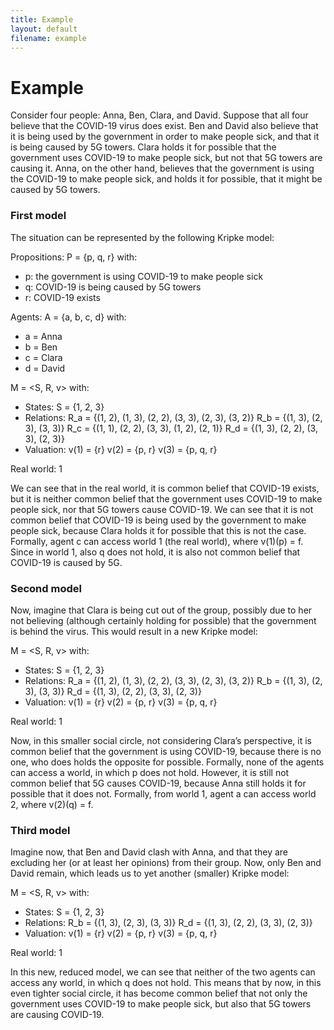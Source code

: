 ```yaml
---
title: Example
layout: default
filename: example
--- 
```

# Example

Consider four people: Anna, Ben, Clara, and David. Suppose that all four believe that the COVID-19 virus does exist. Ben and David also believe that it is being used by the government in order to make people sick, and that it is being caused by 5G towers. Clara holds it for possible that the government uses COVID-19 to make people sick, but not that 5G towers are causing it. Anna, on the other hand, believes that the government is using the COVID-19 to make people sick, and holds it for possible, that it might be caused by 5G towers. 

### First model

The situation can be represented by the following Kripke model:

Propositions: P =  {p, q, r} with:
* p: the government is using COVID-19 to make people sick
* q: COVID-19 is being caused by 5G towers
* r: COVID-19 exists 

Agents:    A = {a, b, c, d} with:
* a = Anna
* b = Ben
* c = Clara
* d = David

M = <S, R, v> with:

* States: S = {1, 2, 3}
* Relations:
R_a = {(1, 2), (1, 3), (2, 2), (3, 3), (2, 3), (3, 2)}
R_b = {(1, 3), (2, 3), (3, 3)}
R_c = {(1, 1), (2, 2), (3, 3), (1, 2), (2, 1)}
R_d = {(1, 3), (2, 2), (3, 3), (2, 3)}
* Valuation:
v(1) = {r}
v(2) = {p, r}
v(3) = {p, q, r}

Real world: 1

We can see that in the real world, it is common belief that COVID-19 exists, but it is neither common belief that the government uses COVID-19 to make people sick, nor that 5G towers cause COVID-19. 
We can see that it is not common belief that COVID-19 is being used by the government to make people sick, because Clara holds it for possible that this is not the case. Formally, agent c can access world 1 (the real world), where v(1)(p) = f. Since in world 1, also q does not hold, it is also not common belief that COVID-19 is caused by 5G.

### Second model

Now, imagine that Clara is being cut out of the group, possibly due to her not believing (although certainly holding for possible) that the government is behind the virus. This would result in a new Kripke model:

M = <S, R, v> with:
* States: S = {1, 2, 3}
* Relations:
R_a = {(1, 2), (1, 3), (2, 2), (3, 3), (2, 3), (3, 2)}
R_b = {(1, 3), (2, 3), (3, 3)}
R_d = {(1, 3), (2, 2), (3, 3), (2, 3)}
* Valuation:
v(1) = {r}
v(2) = {p, r}
v(3) = {p, q, r}

Real world: 1

Now, in this smaller social circle, not considering Clara’s perspective, it is common belief that the government is using COVID-19, because there is no one, who does holds the opposite for possible. Formally, none of the agents can access a world, in which p does not hold. However, it is still not common belief that 5G causes COVID-19, because Anna still holds it for possible that it does not. Formally, from world 1, agent a can access world 2, where v(2)(q) = f. 

### Third model

Imagine now, that Ben and David clash with Anna, and that they are excluding her (or at least her opinions) from their group. Now, only Ben and David remain, which leads us to yet another (smaller) Kripke model:

M = <S, R, v> with:
* States: S = {1, 2, 3}
* Relations:
R_b = {(1, 3), (2, 3), (3, 3)}
R_d = {(1, 3), (2, 2), (3, 3), (2, 3)}
* Valuation:
v(1) = {r}
v(2) = {p, r}
v(3) = {p, q, r}

Real world: 1

In this new, reduced model, we can see that neither of the two agents can access any world, in which q does not hold. This means that by now, in this even tighter social circle, it has become common belief that not only the government uses COVID-19 to make people sick, but also that 5G towers are causing COVID-19.